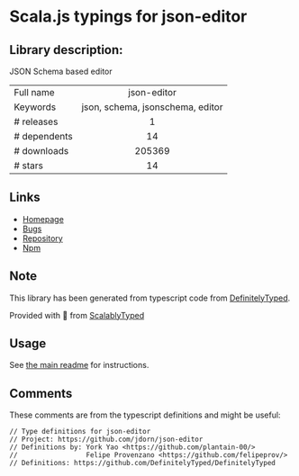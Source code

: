 
# Scala.js typings for json-editor


## Library description:
JSON Schema based editor

|                    |                 |
| ------------------ | :-------------: |
| Full name          | json-editor |
| Keywords           | json, schema, jsonschema, editor |
| # releases         | 1 |
| # dependents       | 14 |
| # downloads        | 205369 |
| # stars            | 14 |

## Links
- [Homepage](https://github.com/jdorn/json-editor#readme)
- [Bugs](https://github.com/jdorn/json-editor/issues)
- [Repository](https://github.com/jdorn/json-editor)
- [Npm](https://www.npmjs.com/package/json-editor)
    


## Note
This library has been generated from typescript code from [DefinitelyTyped](https://definitelytyped.org).

Provided with :purple_heart: from [ScalablyTyped](https://github.com/oyvindberg/ScalablyTyped)

## Usage
See [the main readme](../../readme.md) for instructions.

## Comments

These comments are from the typescript definitions and might be useful:
```
// Type definitions for json-editor
// Project: https://github.com/jdorn/json-editor
// Definitions by: York Yao <https://github.com/plantain-00/>
//                 Felipe Provenzano <https://github.com/felipeprov/>
// Definitions: https://github.com/DefinitelyTyped/DefinitelyTyped

```


